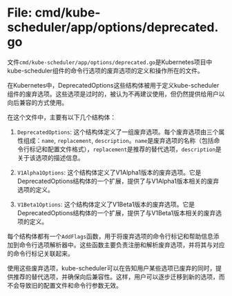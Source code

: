 # File: cmd/kube-scheduler/app/options/deprecated.go

文件`cmd/kube-scheduler/app/options/deprecated.go`是Kubernetes项目中kube-scheduler组件的命令行选项的废弃选项的定义和操作所在的文件。

在Kubernetes中，DeprecatedOptions这些结构体被用于定义kube-scheduler组件的废弃选项。这些选项是过时的，被认为不再建议使用，但仍然提供给用户以向后兼容的方式使用。

在这个文件中，主要有以下几个结构体：

1. `DeprecatedOptions`: 这个结构体定义了一组废弃选项。每个废弃选项由三个属性组成：`name`, `replacement`, `description`。`name`是废弃选项的名称（包括命令行标记和配置文件格式），`replacement`是推荐的替代选项，`description`是关于该选项的描述信息。

2. `V1Alpha1Options`: 这个结构体定义了V1Alpha1版本的废弃选项。它是DeprecatedOptions结构体的一个扩展，提供了与V1Alpha1版本相关的废弃选项的定义。

3. `V1Beta1Options`: 这个结构体定义了V1Beta1版本的废弃选项。它是DeprecatedOptions结构体的一个扩展，提供了与V1Beta1版本相关的废弃选项的定义。

每个结构体都有一个`AddFlags`函数，用于将废弃选项的命令行标记和帮助信息添加到命令行选项解析器中。这些函数主要负责注册和解析废弃选项，并将其与对应的命令行标记关联起来。

使用这些废弃选项，kube-scheduler可以在告知用户某些选项已废弃的同时，提供推荐的替代选项，并确保向后兼容性。这样，用户可以逐步迁移到新的选项，而不会导致旧的配置文件和命令行参数无效。

